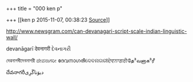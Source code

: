 +++
title = "000 ken p"

+++
[[ken p	2015-11-07, 00:38:23 [Source](https://groups.google.com/g/samskrita/c/cpauAdBMA70)]]



  
<http://www.newsgram.com/can-devanagari-script-scale-indian-linguistic-wall/>  
  

devanāgarī देवनागरी દેવનાગરી

দেৱনাগৰীদেবনাগরী ದೇವನಾಗರೀ ദേവനാഗരീଦେବନାଗରୀਦੇਵਨਾਗਰੀதே³வனாக³ரீ

దేవనాగరీدیوَناگَرِی

  

